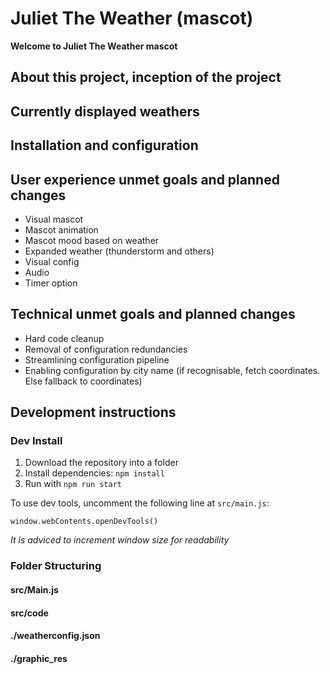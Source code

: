 # Juliet The Weather (mascot)

**Welcome to Juliet The Weather mascot**

## About this project, inception of the project

## Currently displayed weathers

## Installation and configuration

## User experience unmet goals and planned changes
* Visual mascot
* Mascot animation
* Mascot mood based on weather
* Expanded weather (thunderstorm and others)
* Visual config
* Audio
* Timer option

## Technical unmet goals and planned changes
* Hard code cleanup
* Removal of configuration redundancies
* Streamlining configuration pipeline
* Enabling configuration by city name (if recognisable, fetch coordinates. Else fallback to coordinates)

## Development instructions

### Dev Install

1. Download the repository into a folder
2. Install dependencies: `npm install`
3. Run with `npm run start`

To use dev tools, uncomment the following line at `src/main.js`:

    window.webContents.openDevTools()

*It is adviced to increment window size for readability*

### Folder Structuring

#### src/Main.js
#### src/code
#### ./weatherconfig.json
#### ./graphic_res